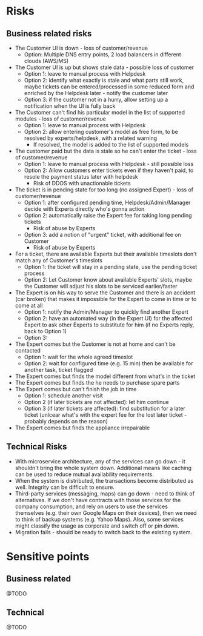 # Risks

## Business related risks

* The Customer UI is down - loss of customer/revenue
  * Option: Multiple DNS entry points, 2 load balancers in different clouds (AWS/MS)
* The Customer UI is up but shows stale data - possible loss of customer
  * Option 1: leave to manual process with Helpdesk
  * Option 2: identify what exactly is stale and what parts still work, maybe tickets can be entered/processed in some reduced form and enriched by the Helpdesk later - notify the customer later
  * Option 3: if the customer not in a hurry, allow setting up a notification when the UI is fully back
* The Customer can't find his particular model in the list of supported modules - loss of customer/revenue
  * Option 1: leave to manual process with Helpdesk
  * Option 2: allow entering customer's model as free form, to be resolved by experts/helpdesk, with a related warning
    * If resolved, the model is added to the list of supported models
* The customer paid but the data is stale so he can't enter the ticket - loss of customer/revenue
  * Option 1: leave to manual process with Helpdesk - still possible loss
  * Option 2: Allow customers enter tickets even if they haven't paid, to resole the payment status later with helpdesk
    * Risk of DDOS with unactionable tickets
* The ticket is in pending state for too long (no assigned Expert) - loss of customer/revenue
  * Option 1: after configured pending time, Helpdesk/Admin/Manager decide with Experts directly who's gonna action
  * Option 2: automatically raise the Expert fee for taking long pending tickets
    * Risk of abuse by Experts
  * Option 3: add a notion of "urgent" ticket, with additional fee on Customer
    * Risk of abuse by Experts
* For a ticket, there are available Experts but their available timeslots don't match any of Customer's timeslots
  * Option 1: the ticket will stay in a pending state, use the pending ticket process
  * Option 2: Let Customer know about available Experts' slots, maybe the Customer will adjust his slots to be serviced earlier/faster
* The Expert is on his way to serve the Customer and there is an accident (car broken) that makes it impossible for the Expert to come in time or to come at all
  * Option 1: notify the Admin/Manager to quickly find another Expert
  * Option 2: have an automated way (in the Expert UI) for the affected Expert to ask other Experts to substitute for him (if no Experts reply, back to Option 1)
  * Option 3: 
* The Expert comes but the Customer is not at home and can't be contacted
  * Option 1: wait for the whole agreed timeslot
  * Option 2: wait for configured time (e.g. 15 min) then be available for another task, ticket flagged
* The Expert comes but finds the model different from what's in the ticket
* The Expert comes but finds the he needs to purchase spare parts
* The Expert comes but can't finish the job in time
  * Option 1: schedule another visit
  * Option 2 (if later tickets are not affected): let him continue
  * Option 3 (if later tickets are affected): find substitution for a later ticket (unlcear what's with the expert fee for the lost later ticket - probably depends on the reason)
* The Expert comes but finds the appliance irrepairable

## Technical Risks

* With microservice architecture, any of the services can go down - it shouldn't bring the whole system down. Additional means like caching can be used to reduce mutual availability requirements.
* When the system is distributed, the transactions become distributed as well. Integrity can be difficult to ensure.
* Third-party services (messaging, maps) can go down - need to think of alternatives. If we don't have contracts with those services for the company consumption, and rely on users to use the services themselves (e.g. their own Google Maps on their devices), then we need to think of backup systems (e.g. Yahoo Maps). Also, some services might classify the usage as corporate and switch off or pin down.
* Migration fails - should be ready to switch back to the existing system.

# Sensitive points

## Business related

@TODO

## Technical

@TODO
